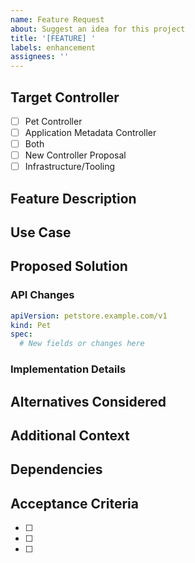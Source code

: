 ```yaml
---
name: Feature Request
about: Suggest an idea for this project
title: '[FEATURE] '
labels: enhancement
assignees: ''
---
```


## Target Controller
<!-- Which controller would this feature be for? -->
- [ ] Pet Controller
- [ ] Application Metadata Controller
- [ ] Both
- [ ] New Controller Proposal
- [ ] Infrastructure/Tooling

## Feature Description
<!-- A clear and concise description of the feature you'd like to see -->

## Use Case
<!-- Describe the use case or problem this feature would solve -->

## Proposed Solution
<!-- Describe how you think this feature could be implemented -->

### API Changes
<!-- If this requires CRD/API changes, describe them here -->
```yaml
apiVersion: petstore.example.com/v1
kind: Pet
spec:
  # New fields or changes here
```

### Implementation Details
<!-- Technical details about how this could be implemented -->

## Alternatives Considered
<!-- Have you considered any alternative solutions or features? -->

## Additional Context
<!-- Add any other context, screenshots, or examples about the feature request here -->

## Dependencies
<!-- List any dependencies or prerequisites for this feature -->

## Acceptance Criteria
<!-- What would make this feature complete? -->
- [ ] <!-- First criteria -->
- [ ] <!-- Second criteria -->
- [ ] <!-- And so on... -->